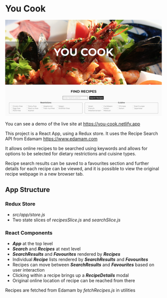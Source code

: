 # You Cook

![you cook banner](./you-cook-image.png "You Cook banner")

You can see a demo of the live site at  https://you-cook.netlify.app

This project is a React App, using a Redux store.
It uses the Recipe Search API from Edamam https://www.edamam.com

It allows online recipes to be searched using keywords and allows for options to be selected for dietary restrictions and cuisine types. 

Recipe search results can be saved to a favourites section and further details for each recipe can be viewed, and it is possible to view the original recipe webpage in a new browser tab.

## App Structure

### Redux Store

* *src/app/store.js*
* Two state slices of *recipesSlice.js* and *searchSlice.js*

### React Components

* ***App*** at the top level
* ***Search*** and ***Recipes*** at next level
* ***SearchResults*** and ***Favourites*** rendered by ***Recipes*** 
* Individual ***Recipe*** lists rendered by ***SearchResults*** and ***Favourites***
* Recipes can move between ***SearchResults*** and ***Favourites*** based on user interaction
* Clicking within a recipe brings up a ***RecipeDetails*** modal
* Original online location of recipe can be reached from there

Recipes are fetched from Edamam by *fetchRecipes.js* in utilities
